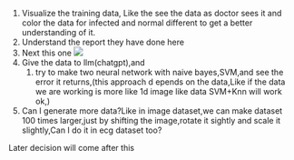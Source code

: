 1. Visualize the training data,
    Like the see the data as doctor sees it and color the data for infected
    and normal different to get a better understanding of it.
2. Understand the report they have done here [](https://www.kaggle.com/code/twtylerwilson/starter-ecg-heartbeat-categorization-8431d523-6)
3. Next this one ![](https://www.kaggle.com/code/zeinnugroho/kelompok-3)
4. Give the data to llm(chatgpt),and 
    1. try to make two neural network with naive bayes,SVM,and see the error it returns,(this approach d    epends on the data,Like if the data we are working is more like 1d image like data SVM+Knn will work ok,)
5. Can I generate more data?Like in image dataset,we can make dataset 100 times larger,just by shifting the image,rotate it sightly and scale it slightly,Can I do it in ecg dataset too?

Later decision will come after this
